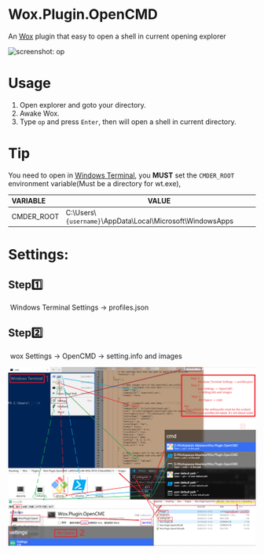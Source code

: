 Wox.Plugin.OpenCMD
==================

An [Wox](https://github.com/qianlifeng/Wox) plugin that easy to open a shell in current opening explorer


![screenshot: `op `](preview.gif)

# Usage

1. Open explorer and goto your directory.
2. Awake Wox.
3. Type `op` and press `Enter`, then will open a shell in current directory.

#  Tip
You need to open in [Windows Terminal](https://github.com/Microsoft/Terminal), you **MUST** set the `CMDER_ROOT` environment variable(Must be a directory for wt.exe), 

| **VARIABLE** | **VALUE**                                                  |
| :----------- | ---------------------------------------------------------- |
| CMDER_ROOT   | C:\Users\\`{username}`\AppData\Local\Microsoft\WindowsApps |

# Settings:
## Step:one:

​	Windows Terminal Settings -> profiles.json

## Step:two:

​	wox Settings -> OpenCMD -> setting.info and images

![see Readme.png  for specific settings](Readme.png)